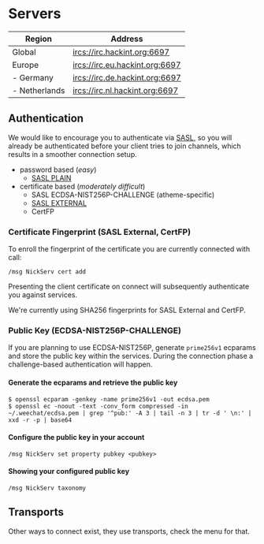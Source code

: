 # Servers

| Region        | Address                           |
|---------------|----------------------------------|
| Global        | <ircs://irc.hackint.org:6697>    |
| Europe        | <ircs://irc.eu.hackint.org:6697> |
| - Germany     | <ircs://irc.de.hackint.org:6697> |
| - Netherlands | <ircs://irc.nl.hackint.org:6697> |

## Authentication

We would like to encourage you to authenticate via [SASL], so you will
already be authenticated before your client tries to join channels,
which results in a smoother connection setup.

- password based (*easy*)
  - [SASL PLAIN]
- certificate based (*moderately difficult*)
  - SASL ECDSA-NIST256P-CHALLENGE (atheme-specific)
  - [SASL EXTERNAL]
  - CertFP

### Certificate Fingerprint (SASL External, CertFP)

To enroll the fingerprint of the certificate you are currently connected
with call:

```
/msg NickServ cert add
```

Presenting the client certificate on connect will subsequently
authenticate you against services.

We're currently using SHA256 fingerprints for SASL External and CertFP.

### Public Key (ECDSA-NIST256P-CHALLENGE)

If you are planning to use ECDSA-NIST256P, generate `prime256v1` ecparams
and store the public key within the services. During the connection phase
a challenge-based authentication will happen.

#### Generate the ecparams and retrieve the public key

```
$ openssl ecparam -genkey -name prime256v1 -out ecdsa.pem
$ openssl ec -noout -text -conv_form compressed -in ~/.weechat/ecdsa.pem | grep '^pub:' -A 3 | tail -n 3 | tr -d ' \n:' | xxd -r -p | base64
```

#### Configure the public key in your account

```
/msg NickServ set property pubkey <pubkey>
```

#### Showing your configured public key

```
/msg NickServ taxonomy
```

## Transports

Other ways to connect exist, they use transports, check the menu for that.

[SASL]: https://ircv3.net/docs/sasl-mechs
[SASL PLAIN]: https://tools.ietf.org/search/rfc4616
[SASL EXTERNAL]: https://tools.ietf.org/html/rfc4422#appendix-A
